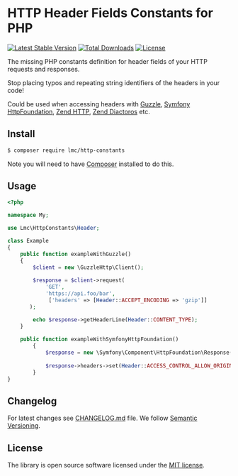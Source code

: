 # HTTP Header Fields Constants for PHP

[![Latest Stable Version](https://img.shields.io/packagist/v/lmc/http-constants.svg?style=flat-square)](https://packagist.org/packages/lmc/http-constants)
[![Total Downloads](https://img.shields.io/packagist/dt/lmc/http-constants.svg?style=flat-square)](https://packagist.org/packages/lmc/http-constants)
[![License](https://img.shields.io/packagist/l/lmc/http-constants.svg?style=flat-square)](https://packagist.org/packages/lmc/http-constants)

The missing PHP constants definition for header fields of your HTTP requests and responses. 

Stop placing typos and repeating string identifiers of the headers in your code!

Could be used when accessing headers with [Guzzle](https://github.com/guzzle/guzzle),
 [Symfony HttpFoundation](https://symfony.com/doc/current/components/http_foundation.html), 
 [Zend HTTP](https://zendframework.github.io/zend-http/), 
 [Zend Diactoros](https://zendframework.github.io/zend-diactoros/) etc.  

## Install

```sh
$ composer require lmc/http-constants
```

Note you will need to have [Composer](https://getcomposer.org/) installed to do this.

## Usage

```php
<?php

namespace My;

use Lmc\HttpConstants\Header;

class Example
{
    public function exampleWithGuzzle()
    {
        $client = new \GuzzleHttp\Client();
        
        $response = $client->request(
            'GET',
            'https://api.foo/bar',
             ['headers' => [Header::ACCEPT_ENCODING => 'gzip']]
       );

        echo $response->getHeaderLine(Header::CONTENT_TYPE);
    }
    
    public function exampleWithSymfonyHttpFoundation()
        {
            $response = new \Symfony\Component\HttpFoundation\Response();
            
            $response->headers->set(Header::ACCESS_CONTROL_ALLOW_ORIGIN, 'www.jobs.cz');
        }
}

```

## Changelog
For latest changes see [CHANGELOG.md](CHANGELOG.md) file. We follow [Semantic Versioning](http://semver.org/).

## License
The library is open source software licensed under the [MIT license](LICENCE.md).
